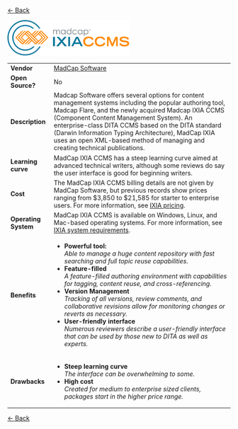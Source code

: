 <a href="readme.md"><- Back</a>

 <a href="https://www.madcapsoftware.com"><img src='ixia-logo.png' height='80'></a>

<table>
  <tr>
    <td><b>Vendor</td>
    <td> <a href="https://www.madcapsoftware.com">MadCap Software</a></td>
  </tr>
  <tr>
    <td><b>Open Source?</td>
    <td>No</td>
  </tr>
  <tr>
    <td><b>Description</td>
    <td>Madcap Software offers several options for content management systems including the popular authoring tool, Madcap Flare, and the newly acquired Madcap IXIA CCMS (Component Content Management System). An enterprise-class DITA CCMS based on the DITA standard (Darwin Information Typing Architecture), MadCap IXIA uses an open XML-based method of managing and creating technical publications.
  </tr> 
  <tr>
    <td><b>Learning curve</td>
    <td>MadCap IXIA CCMS has a steep learning curve aimed at advanced technical writers, although some reviews do say the user interface is good for beginning writers. </td>
  </tr> 
  <tr>
    <td><b>Cost</td>
    <td>The MadCap IXIA CCMS billing details are not given by MadCap Software, but previous records show prices ranging from $3,850 to $21,585 for starter to enterprise users. For more information,  see <a href="https://www.madcapsoftware.com/pricing/"> IXIA pricing</a>.</td>
  </tr>
  <tr>
    <td><b>Operating System</td>
    <td>MadCap IXIA CCMS is available on Windows, Linux, and Mac-based operating systems. For more information, see <a href="https://www.ixiasoft.com/learning-support/documentation/version/5-0/system-requirements/">IXIA system requirements</a>.</td>
  </tr> 
  <tr>
    <td><b>Benefits</td>
  <td>
    <ul>
      <li><b>Powerful  tool:</b><br><i>Able to manage a huge content repository with fast searching and full topic reuse capabilities.</i></li>
      <li><b>Feature-filled </b><br><i>A feature-filled authoring environment with capabilities for tagging, content reuse, and cross-referencing.</i></li>
      <li><b>Version Management</b><br><i>Tracking of all versions, review comments, and collaborative revisions allow for monitoring changes or reverts as necessary.</i></li>
      <li><b> User-friendly interface</b><br><i>Numerous reviewers describe a user-friendly interface that can be used by those new to DITA as well as experts.</i></li>
    </ul>
  </td>
</tr>
<tr>
  <td><b>Drawbacks</td>
  <td>
    <ul>
      <li><b>Steep learning curve</b><br><i>The interface can be overwhelming to some. </i></li>
      <li><b>High cost</b><br><i>Created for medium to enterprise sized clients, packages start in the higher price range. </i></li>
    </ul>
  </td> 
</tr>
<tr>
</tr>
</table>
<a href="readme.md"><- Back</a>
